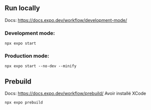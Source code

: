 ## Run locally

Docs: https://docs.expo.dev/workflow/development-mode/

### Development mode:
```shell
npx expo start
```

### Production mode:
```shell
npx expo start --no-dev --minify
```

## Prebuild

Docs: https://docs.expo.dev/workflow/prebuild/
Avoir installé XCode

````shell
npx expo prebuild
````
